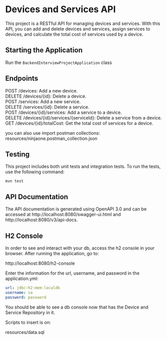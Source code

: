 # Devices and Services API

This project is a RESTful API for managing devices and services. With this API, you can add and delete devices and services, assign services to devices, and calculate the total cost of services used by a device.

## Starting the Application

Run the `BackendInterviewProjectApplication` class

## Endpoints
POST /devices: Add a new device. </br>
DELETE /devices/{id}: Delete a device. </br>
POST /services: Add a new service. </br>
DELETE /services/{id}: Delete a service. </br>
POST /devices/{id}/services: Add a service to a device. </br>
DELETE /devices/{id}/services/{serviceId}: Delete a service from a device. </br>
GET /devices/{id}/totalCost: Get the total cost of services for a device. </br>

you can also use import postman collections:
resources/ninjaone.postman_collection.json

## Testing 
This project includes both unit tests and integration tests. 
To run the tests, use the following command:

```
mvn test
```


## API Documentation
The API documentation is generated using OpenAPI 3.0 and can be accessed at http://localhost:8080/swagger-ui.html and http://localhost:8080/v3/api-docs.

## H2 Console 

In order to see and interact with your db, access the h2 console in your browser.
After running the application, go to:

http://localhost:8080/h2-console

Enter the information for the url, username, and password in the application.yml:

```yml
url: jdbc:h2:mem:localdb
username: sa 
password: password
```

You should be able to see a db console now that has 
the Device  and Service Repository in it.


Scripts to insert is on: 

resources/data.sql

